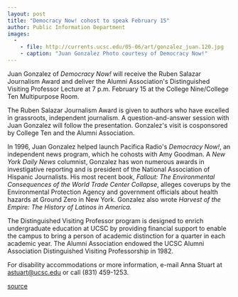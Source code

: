 ```yaml
---
layout: post
title: "Democracy Now! cohost to speak February 15"
author: Public Information Department
images:
  -
    - file: http://currents.ucsc.edu/05-06/art/gonzalez_juan.120.jpg
    - caption: "Juan Gonzalez Photo courtesy of Democracy Now!"
---
```


Juan Gonzalez of _Democracy Now!_ will receive the Ruben Salazar Journalism Award and deliver the Alumni Association's Distinguished Visiting Professor Lecture at 7 p.m. February 15 at the College Nine/College Ten Multipurpose Room.

The Ruben Salazar Journalism Award is given to authors who have excelled in grassroots, independent journalism. A question-and-answer session with Juan Gonzalez will follow the presentation. Gonzalez's visit is cosponsored by College Ten and the Alumni Association.

In 1996, Juan Gonzalez helped launch Pacifica Radio's _Democracy Now!_, an independent news program, which he cohosts with Amy Goodman. A _New York Daily News_ columnist, Gonzalez has won numerous awards in investigative reporting and is president of the National Association of Hispanic Journalists. His most recent book, _Fallout: The Environmental Consequences of the World Trade Center Collapse_, alleges coverups by the Environmental Protection Agency and government officials about health hazards at Ground Zero in New York. Gonzalez also wrote _Harvest of the Empire: The History of Latinos in America._

The Distinguished Visiting Professor program is designed to enrich undergraduate education at UCSC by providing financial support to enable the campus to bring a person of academic distinction for a quarter in each academic year. The Alumni Association endowed the UCSC Alumni Association Distinguished Visiting Professorship in 1982.

For disability accommodations or more information, e-mail Anna Stuart at [astuart@ucsc.edu][1] or call (831) 459-1253.

[1]: mailto:astuart@ucsc.edu

[source](http://www1.ucsc.edu/currents/05-06/02-13/brief-gonzalez.asp "Permalink to brief-gonzalez")
